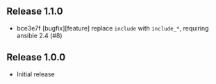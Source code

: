 ## Release 1.1.0

* bce3e7f [bugfix][feature] replace `include` with `include_*`, requiring ansible 2.4 (#8)

## Release 1.0.0

* Initial release
